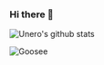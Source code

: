 ### Hi there 👋

![Unero's github stats](https://github-readme-stats.vercel.app/api?username=unero&show_icons=true&theme=dracula)

![Goosee](https://steamcdn-a.akamaihd.net/steamcommunity/public/images/items/837470/adad5d71ee86a456be85cf18db53bc1cefc38e7e.png)

